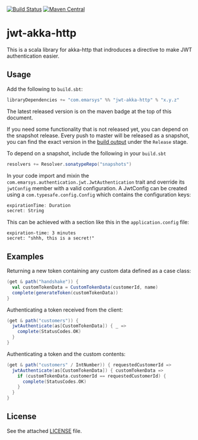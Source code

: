 [![Build Status](https://travis-ci.org/emartech/jwt-akka-http.svg?branch=master)](https://travis-ci.org/emartech/jwt-akka-http) [![Maven Central](https://img.shields.io/maven-central/v/com.emarsys/jwt-akka-http_2.12.svg?label=Maven%20Central)](https://search.maven.org/search?q=g:%22com.emarsys%22%20AND%20a:%22jwt-akka-http_2.12%22)

# jwt-akka-http
This is a scala library for akka-http that indroduces a directive to make JWT authentication easier.

## Usage

Add the following to `build.sbt`:
```scala
libraryDependencies += "com.emarsys" %% "jwt-akka-http" % "x.y.z"
```
The latest released version is on the maven badge at the top of this document.

If you need some functionality that is not released yet, you can depend on the snapshot release. Every push to master will be released as a snapshot, you can find the exact version in the [build output] under the `Release` stage.

To depend on a snapshot, include the following in your `build.sbt`
```scala
resolvers += Resolver.sonatypeRepo("snapshots")
```

In your code import and mixin the `com.emarsys.authentication.jwt.JwtAuthentication` trait and override its `jwtConfig` member with a valid configuration.
A JwtConfig can be created using a `com.typesafe.config.Config` which contains the configuration keys:
```scala
expirationTime: Duration
secret: String
```

This can be achieved with a section like this in the `application.config` file:
```
expiration-time: 3 minutes
secret: "shhh, this is a secret!"
```

## Examples

Returning a new token containing any custom data defined as a case class:
```scala
(get & path("handshake")) {
  val customTokenData = CustomTokenData(customerId, name)
  complete(generateToken(customTokenData))
}
```

Authenticating a token received from the client:
```scala
(get & path("customers")) {
  jwtAuthenticate(as[CustomTokenData]) { _ =>
    complete(StatusCodes.OK)
  }
}
```

Authenticating a token and the custom contents:
```scala
(get & path("customers" / IntNumber)) { requestedCustomerId =>
  jwtAuthenticate(as[CustomTokenData]) { customTokenData =>
    if (customTokenData.customerId == requestedCustomerId) {
      complete(StatusCodes.OK)
    }
  }
}
```

## License

See the attached [LICENSE](LICENSE) file.


[build output]: https://travis-ci.org/emartech/jwt-akka-http?branch=master
